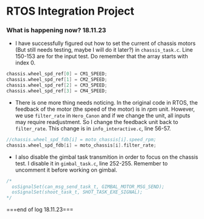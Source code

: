 # RTOS Integration Project

### What is happening now? 18.11.23

- I have successfully figured out how to set the current of chassis motors (But still needs testing, maybe I will do it later?) in `chassis_task.c`. Line 150-153 are for the input test. Do remember that the array starts with index 0.

```c
chassis.wheel_spd_ref[0] = CM1_SPEED;
chassis.wheel_spd_ref[1] = CM2_SPEED;
chassis.wheel_spd_ref[2] = CM3_SPEED;
chassis.wheel_spd_ref[3] = CM4_SPEED;
```

- There is one more thing needs noticing. In the original code in RTOS, the feedback of the motor (the speed of the motor) is in *rpm* unit. However, we use `filter_rate` in `Hero_Canon` and if we change the unit, all inputs may require readjustment. So I change the feedback unit back to `filter_rate`. This change is in `info_interactive.c`, line 56-57.

```c
//chassis.wheel_spd_fdb[i] = moto_chassis[i].speed_rpm;
chassis.wheel_spd_fdb[i] = moto_chassis[i].filter_rate;
```

- I also disable the gimbal task transmition in order to focus on the chassis test. I disable it in `gimbal_task.c`, line 252-255. Remember to uncomment it before working on gimbal.

```c
/*
  osSignalSet(can_msg_send_task_t, GIMBAL_MOTOR_MSG_SEND);
  osSignalSet(shoot_task_t, SHOT_TASK_EXE_SIGNAL);
*/
```

===end of log 18.11.23===